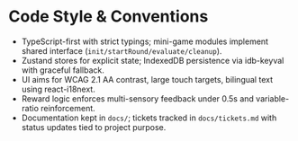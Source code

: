# Code Style & Conventions
- TypeScript-first with strict typings; mini-game modules implement shared interface (`init/startRound/evaluate/cleanup`).
- Zustand stores for explicit state; IndexedDB persistence via idb-keyval with graceful fallback.
- UI aims for WCAG 2.1 AA contrast, large touch targets, bilingual text using react-i18next.
- Reward logic enforces multi-sensory feedback under 0.5s and variable-ratio reinforcement.
- Documentation kept in `docs/`; tickets tracked in `docs/tickets.md` with status updates tied to project purpose.